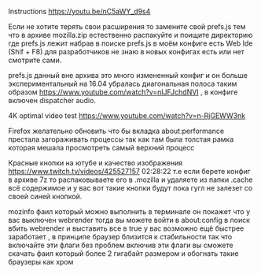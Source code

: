 Instructions https://youtu.be/nC5aWY_d9s4

Если не хотите терять свои расширения то замените свой prefs.js тем что в архиве mozilla.zip естественно распакуйте и поищите директорию где prefs.js лежит набрав в поиске prefs.js в моём конфиге есть Web Ide (Shif + F8) для разработчиков не знаю в новых конфигах есть или нет смотрите сами.

prefs.js данный вне архива это много измененный конфиг и он больше экспериментальный на 16.04 убралась диагональная полоса таким образом https://www.youtube.com/watch?v=nlJFJchdNVI  , в конфиге включен dispatcher audio.

4K optimal video test https://www.youtube.com/watch?v=n-RjGEWW3nk
 
Firefox желательно обновить что бы вкладка about:performance престала загораживать процессы так как там была толстая рамка которая мешала просмотреть самый верхний процесс

Красные кнопки на ютубе и качество изображения https://www.twitch.tv/videos/425527157 02:28:22 т.е если берете конфиг в архиве 7z то распаковываете его в .mozilla и удаляете из папки .cache всё содержимое и у вас вот такие кнопки будут пока гугл не залезет со 
своей синей кнопкой.

mozinfo фаил который можно выполнить в терминале он покажет что у вас выключен webrender тогда вы можете войти в about:config в поиск вбить webrender и выставить все в true у вас возможно ещё быстрее заработает , в принципе браузер близится к стабильности 
так что включайте эти флаги без проблем включив эти флаги вы сможете скачать фаил который более 2 гигабайт размером и обогнать такие браузеры как хром
